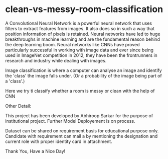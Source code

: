 # clean-vs-messy-room-classification

A Convolutional Neural Network is a powerful neural network that uses filters to extract features from images. It also does so in such a way that position information of pixels is retained.
Neural networks have led to huge breakthroughs in machine learning and are the fundamental reason behind the deep learning boom. Neural networks like CNNs have proved particularly successful in working with image data and ever since being used in ImageNet competition in 2012, they have been the frontrunners in research and industry while dealing with images.

Image classification is where a computer can analyse an image and identify the 'class' the image falls under. (Or a probability of the image being part of a 'class'.) 

Here we try ti classify whether a room is messy  or clean with the help of CNN

Other Detail:

This project has been developed by Abhiroop Sarkar for the purpose of institutional project. Further Model Deployement is on process.

Dataset can be shared on requirement basis for educational purpose only. Candidate with requirement can mail a by mentioning the designation and current role with proper identity card in attachment.

Thank You, Have a Nice Day!
